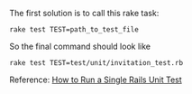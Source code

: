 The first solution is to call this rake task:

```shell
rake test TEST=path_to_test_file
```

So the final command should look like

```shell
rake test TEST=test/unit/invitation_test.rb
```

Reference: [How to Run a Single Rails Unit Test](http://flavio.castelli.name/2010/05/28/rails_execute_single_test/)